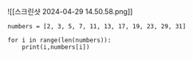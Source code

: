 ![[스크린샷 2024-04-29 14.50.58.png]]

```
numbers = [2, 3, 5, 7, 11, 13, 17, 19, 23, 29, 31]

for i in range(len(numbers)):
    print(i,numbers[i])
```